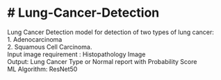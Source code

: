 <h1># Lung-Cancer-Detection</h1>
<div>Lung Cancer Detection model for detection of two types of lung cancer:<br/> 1. Adenocarcinoma<br/> 2. Squamous Cell Carcinoma.<br/>
Input image requirement : Histopathology Image<br/>
Output: Lung Cancer Type or Normal report with Probability Score<br/>
ML Algorithm: ResNet50
</div>
